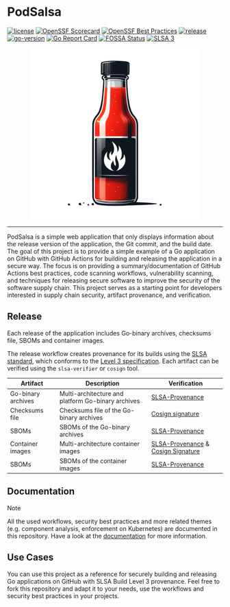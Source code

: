 # PodSalsa

[![license](https://img.shields.io/github/license/sahma19/podsalsa)](https://github.com/sahma19/podsalsa/blob/main/LICENSE)
[![OpenSSF Scorecard](https://api.securityscorecards.dev/projects/github.com/sahma19/podsalsa/badge)](https://securityscorecards.dev/viewer/?uri=github.com/sahma19/podsalsa)
[![OpenSSF Best Practices](https://www.bestpractices.dev/projects/8791/badge?&kill_cache=1)](https://www.bestpractices.dev/projects/8791)
[![release](https://img.shields.io/github/v/release/sahma19/podsalsa)](https://github.com/sahma19/podsalsa/releases)
[![go-version](https://img.shields.io/github/go-mod/go-version/sahma19/podsalsa)](https://github.com/sahma19/podsalsa/blob/main/go.mod)
[![Go Report Card](https://goreportcard.com/badge/github.com/sahma19/podsalsa)](https://goreportcard.com/report/github.com/sahma19/podsalsa)
[![FOSSA Status](https://app.fossa.com/api/projects/git%2Bgithub.com%2Fsahma19%2Fpodsalsa.svg?type=shield&issueType=security)](https://app.fossa.com/projects/git%2Bgithub.com%2Fsahma19%2Fpodsalsa?ref=badge_shield&issueType=security)
[![SLSA 3](https://slsa.dev/images/gh-badge-level3.svg)](https://slsa.dev)

<p align="center">
    <img src="./assets/podsalsa-logo-free.png" alt="PodSalsa" width="400">
</p>

---

PodSalsa is a simple web application that only displays information about the release version of the application, the Git commit, and the build date.
The goal of this project is to provide a simple example of a Go application on GitHub with GitHub Actions for building and releasing the application in a secure way. The focus is on providing a summary/documentation of GitHub Actions best practices, code scanning workflows, vulnerability scanning, and techniques for releasing secure software to improve the security of the software supply chain. This project serves as a starting point for developers interested in supply chain security, artifact provenance, and verification.

## Release

Each release of the application includes Go-binary archives, checksums file, SBOMs and container images. 

The release workflow creates provenance for its builds using the [SLSA standard](https://slsa.dev), which conforms to the [Level 3 specification](https://slsa.dev/spec/v1.0/levels#build-l3). Each artifact can be verified using the `slsa-verifier` or `cosign` tool.

| Artifact           | Description                                        | Verification                                                                                                                                   |
| ------------------ | -------------------------------------------------- | ---------------------------------------------------------------------------------------------------------------------------------------------- |
| Go-binary archives | Multi-architecture and platform Go-binary archives | [SLSA-Provenance](./SECURITY.md#verify-provenance-of-release-artifacts)                                                                        |
| Checksums file     | Checksums file of the Go-binary archives           | [Cosign signature](./SECURITY.md#verify-signature-of-checksum-file)                                                                            |
| SBOMs              | SBOMs of the Go-binary archives                    | [SLSA-Provenance](./SECURITY.md#go-binary-archives)                                                                                            |
| Container images   | Multi-architecture container images                | [SLSA-Provenance](./SECURITY.md#verify-provenance-of-container-images) & [Cosign Signature](./SECURITY.md#verify-signature-of-container-image) |
| SBOMs              | SBOMs of the container images                      | [SLSA-Provenance](./SECURITY.md#container-images)                                                                                              |

## Documentation

> [!NOTE]
> All the used workflows, security best practices and more related themes (e.g. component analysis, enforcement on Kubernetes) are documented in this repository.
> Have a look at the [documentation](./docs/) for more information.

## Use Cases

You can use this project as a reference for securely building and releasing Go applications on GitHub with SLSA Build Level 3 provenance. Feel free to fork this repository and adapt it to your needs, use the workflows and security best practices in your projects.
